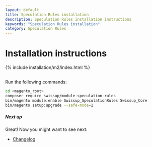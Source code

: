 ```yaml
---
layout: default
title: Speculation Rules installation
description: Speculation Rules installation instructions
keywords: "Speculation Rules installation"
category: Speculation Rules
---
```


# Installation instructions

{% include installation/m2/index.html %}

##

Run the following commands:

```bash
cd <magento_root>
composer require swissup/module-speculation-rules
bin/magento module:enable Swissup_SpeculationRules Swissup_Core
bin/magento setup:upgrade --safe-mode=1
```


##### Next up

Great! Now you might want to see next:

- [Changelog](/m2/extensions/speculation-rules/changelog/)
